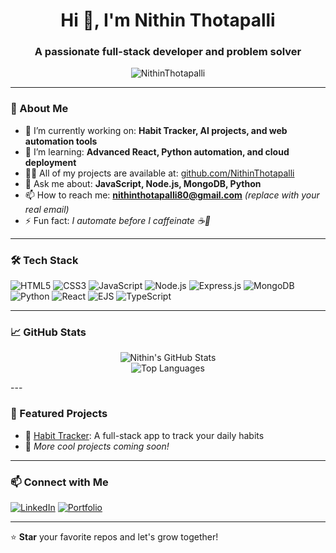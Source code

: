 
<h1 align="center">Hi 👋, I'm Nithin Thotapalli</h1>
<h3 align="center">A passionate full-stack developer and problem solver</h3>

<p align="center">
  <img src="https://komarev.com/ghpvc/?username=NithinThotapalli&label=Profile%20views&color=0e75b6&style=flat" alt="NithinThotapalli" />
</p>

---

### 🚀 About Me

- 🔭 I’m currently working on: **Habit Tracker, AI projects, and web automation tools**
- 🌱 I’m learning: **Advanced React, Python automation, and cloud deployment**
- 👨‍💻 All of my projects are available at: [github.com/NithinThotapalli](https://github.com/NithinThotapalli)
- 💬 Ask me about: **JavaScript, Node.js, MongoDB, Python**
- 📫 How to reach me: **nithinthotapalli80@gmail.com** *(replace with your real email)*
- ⚡ Fun fact: *I automate before I caffeinate ☕🤖*

---

### 🛠️ Tech Stack

![HTML5](https://img.shields.io/badge/-HTML5-E34F26?style=flat&logo=html5&logoColor=white)
![CSS3](https://img.shields.io/badge/-CSS3-1572B6?style=flat&logo=css3)
![JavaScript](https://img.shields.io/badge/-JavaScript-F7DF1E?style=flat&logo=javascript&logoColor=black)
![Node.js](https://img.shields.io/badge/-Node.js-339933?style=flat&logo=node.js)
![Express.js](https://img.shields.io/badge/-Express.js-000000?style=flat&logo=express)
![MongoDB](https://img.shields.io/badge/-MongoDB-47A248?style=flat&logo=mongodb)
![Python](https://img.shields.io/badge/-Python-3776AB?style=flat&logo=python)
![React](https://img.shields.io/badge/-React-61DAFB?style=flat&logo=react)
![EJS](https://img.shields.io/badge/-EJS-8B0000?style=flat&logo=ejs)
![TypeScript](https://img.shields.io/badge/-TypeScript-3178C6?style=flat&logo=typescript&logoColor=white)

---

### 📈 GitHub Stats


<p align="center">
  <img src="https://github-readme-stats.vercel.app/api?username=NithinThotapalli&show_icons=true&theme=radical" alt="Nithin's GitHub Stats" />
  <br />
  <img src="https://github-readme-stats.vercel.app/api/top-langs/?username=NithinThotapalli&layout=compact&theme=radical" alt="Top Languages" />
</p>
---

### 📌 Featured Projects

- 🔗 [Habit Tracker](https://github.com/NithinThotapalli/habit-tracker): A full-stack app to track your daily habits
- 🤖 *More cool projects coming soon!*

---

### 📫 Connect with Me


[![LinkedIn](https://img.shields.io/badge/LinkedIn-blue?style=flat&logo=linkedin&logoColor=white)](https://www.linkedin.com/in/nithin-thotapalli)
[![Portfolio](https://img.shields.io/badge/Portfolio-Visit-green?style=flat&logo=google-chrome)](https://nithinthotapalli.github.io/NithinThotapalliPortfolio/)


---

⭐️ **Star** your favorite repos and let's grow together!


